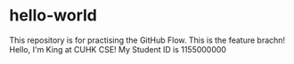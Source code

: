 # hello-world
This repository is for practising the GitHub Flow.
This is the feature brachn!
Hello, I'm King at CUHK CSE!
My Student ID is 1155000000
